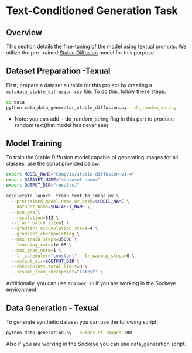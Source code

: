 # Text-Conditioned Generation Task
## Overview
This section details the fine-tuning of the model using textual prompts. We utilize the pre-trained [Stable Diffusion](https://huggingface.co/CompVis/stable-diffusion-v1-4) model for this purpose.

## Dataset Preparation -Texual
First, prepare a dataset suitable for this project by creating a `metadata_stable_diffusion.csv` file. To do this, follow these steps:
```bash
cd data
python meta_data_generator_stable_diffusion.py --do_random_string
```
* Note: you can add --do_random_string flag in this part to produce random text(that model has never see)

## Model Training
To train the Stable Diffusion model capable of generating images for all classes, use the script provided below:

```bash
export MODEL_NAME="CompVis/stable-diffusion-v1-4"
export DATASET_NAME="<dataset name>"
export OUTPUT_DIR="results/"

accelerate launch  train_text_to_image.py \
  --pretrained_model_name_or_path=$MODEL_NAME \
  --dataset_name=$DATASET_NAME \
  --use_ema \
  --resolution=512 \
  --train_batch_size=1 \
  --gradient_accumulation_steps=4 \
  --gradient_checkpointing \
  --max_train_steps=35000 \
  --learning_rate=1e-05 \
  --max_grad_norm=1 \
  --lr_scheduler="constant" --lr_warmup_steps=0 \
  --output_dir=$OUTPUT_DIR \
  --checkpoints_total_limit=3 \
  --resume_from_checkpoint="latest" \
```

Additionally, you can use `trainer.sh` if you are working in the Sockeye environment.

## Data Generation - Texual
To generate synthetic dataset you can use the following script:
```bash
python data_generation.py --number_of_images 200
```
Also if you are working in the Sockeye you can use data_generation script.
